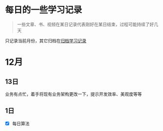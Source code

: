 # 每日的一些学习记录

> 一些文章、书、视频在某日记录代表刚好在某日结束，过程可能持续了好几天

只记录当前月份，其它归档在[归档学习记录](./daily/)

# 12月

## 13日

业务有点忙，着手将现有业务架构更改一下，提示开发效率、美观度等等

## 1日

- [x] 每日算法
